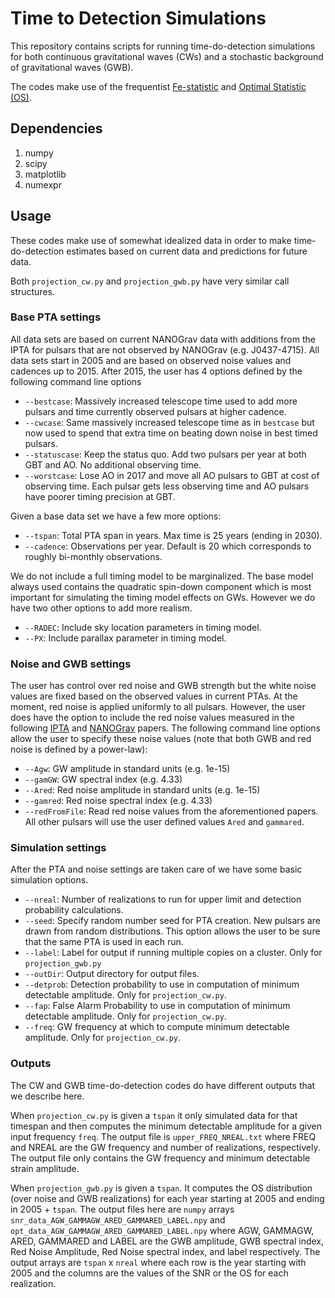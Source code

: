 # Time to Detection Simulations

This repository contains scripts for running time-do-detection simulations
for both continuous gravitational waves (CWs) and a stochastic background
of gravitational waves (GWB).

The codes make use of the frequentist [Fe-statistic](http://adsabs.harvard.edu/abs/2012ApJ...756..175E) and
[Optimal Statistic (OS)](http://adsabs.harvard.edu/abs/2015PhRvD..91d4048C).


## Dependencies

1. numpy
2. scipy
3. matplotlib
4. numexpr

## Usage

These codes make use of somewhat idealized data in order to make time-do-detection
estimates based on current data and predictions for future data.

Both `projection_cw.py` and `projection_gwb.py` have very similar call
structures.

### Base PTA settings

All data sets are based on current NANOGrav data with additions from the IPTA
for pulsars that are not observed by NANOGrav (e.g. J0437-4715). All data sets
start in 2005 and are based on observed noise values and cadences up to 2015.
After 2015, the user has 4 options defined by the following command line options

* `--bestcase`: Massively increased telescope time used to add more pulsars and
time currently observed pulsars at higher cadence.
* `--cwcase`: Same massively increased telescope time as in `bestcase` but now
used to spend that extra time on beating down noise in best timed pulsars.
* `--statuscase`: Keep the status quo. Add two pulsars per year at both GBT
and AO. No additional observing time.
* `--worstcase`: Lose AO in 2017 and move all AO pulsars to GBT at cost of
observing time. Each pulsar gets less observing time and AO pulsars have poorer
timing precision at GBT.

Given a base data set we have a few more options:

* `--tspan`: Total PTA span in years. Max time is 25 years (ending in 2030).
* `--cadence`: Observations per year. Default is 20 which corresponds to
roughly bi-monthly observations.


We do not include a full timing model to be marginalized. The base model
always used contains the quadratic spin-down component which is most important
for simulating the timing model effects on GWs. However we do have two other
options to add more realism.

* `--RADEC`: Include sky location parameters in timing model.
* `--PX`: Include parallax parameter in timing model.

### Noise and GWB settings

The user has control over red noise and GWB strength but the white noise values
are fixed based on the observed values in current PTAs. At the moment, red noise
is applied uniformly to all pulsars. However, the user does have the option to
include the red noise values measured in the following [IPTA](http://adsabs.harvard.edu/abs/2016MNRAS.458.2161L)
and [NANOGrav](http://adsabs.harvard.edu/abs/2015ApJ...813...65T) papers.
The following command line options allow the user to specify these noise values
(note that both GWB and red noise is defined by a power-law):

* `--Agw`: GW amplitude in standard units (e.g. 1e-15)
* `--gamGW`: GW spectral index (e.g. 4.33)
* `--Ared`: Red noise amplitude in standard units (e.g. 1e-15)
* `--gamred`: Red noise spectral index (e.g. 4.33)
* `--redFromFile`: Read red noise values from the aforementioned papers. All
other pulsars will use the user defined values `Ared` and `gammared`.

### Simulation settings

After the PTA and noise settings are taken care of we have some basic
simulation options.

* `--nreal`: Number of realizations to run for upper limit and detection
probability calculations.
* `--seed`: Specify random number seed for PTA creation. New pulsars are drawn
from random distributions. This option allows the user to be sure that the same
PTA is used in each run.
* `--label`: Label for output if running multiple copies on a cluster. Only
for `projection_gwb.py`
* `--outDir`: Output directory for output files.
* `--detprob`: Detection probability to use in computation of minimum
detectable amplitude. Only for `projection_cw.py`.
* `--fap`: False Alarm Probability to use in computation of minimum
detectable amplitude. Only for `projection_cw.py`.
* `--freq`: GW frequency at which to compute minimum detectable amplitude.
Only for `projection_cw.py`.


### Outputs

The CW and GWB time-do-detection codes do have different outputs that we
describe here.

When `projection_cw.py` is given a `tspan` it only simulated data for that
timespan and then computes the minimum detectable amplitude for a given
input frequency `freq`.  The output file is `upper_FREQ_NREAL.txt` where
FREQ and NREAL are the GW frequency and number of realizations, respectively.
The output file only contains the GW frequency and minimum detectable strain
amplitude.

When `projection_gwb.py` is given a `tspan`. It computes the OS distribution (over noise and GWB realizations) for each year starting at 2005 and ending
in 2005 + `tspan`. The output files here are `numpy` arrays `snr_data_AGW_GAMMAGW_ARED_GAMMARED_LABEL.npy`  and
`opt_data_AGW_GAMMAGW_ARED_GAMMARED_LABEL.npy` where AGW, GAMMAGW, ARED,
GAMMARED and LABEL are the GWB amplitude, GWB spectral index, Red Noise Amplitude, Red Noise spectral index, and label respectively. The output arrays
are `tspan` x `nreal` where each row is the year starting with 2005 and the
columns are the values of the SNR or the OS for each realization.

